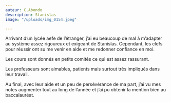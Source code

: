 ```yaml
---
auteur: C.Abondo
description: Stanislas
image: "/uploads/img_0154.jpeg"

---
```

Arrivant d’un lycée aefe de l’étranger, j’ai eu beaucoup de mal à m’adapter au système assez rigoureux et exigeant de Stanislas. Cependant, les clefs pour réussir ont su me venir en aide et me redonner confiance en moi.

Les cours sont donnés en petits comités ce qui est assez rassurant.

Les professeurs sont aimables, patients mais surtout très impliqués dans leur travail.

Au final, avec leur aide et un peu de persévérance de ma part, j’ai vu mes notes augmenter tout au long de l’année et j’ai pu obtenir la mention bien au baccalauréat.